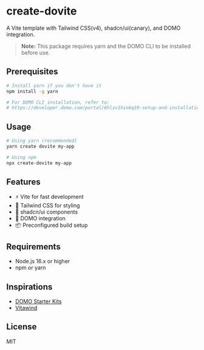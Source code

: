 # create-dovite

A Vite template with Tailwind CSS(v4), shadcn/ui(canary), and DOMO integration.


> **Note:** This package requires yarn and the DOMO CLI to be installed before use.

## Prerequisites

```bash
# Install yarn if you don't have it
npm install -g yarn

# For DOMO CLI installation, refer to:
# https://developer.domo.com/portal/6hlzv1hinkq19-setup-and-installation
```

## Usage

```bash
# Using yarn (recommended)
yarn create dovite my-app

# Using npm
npx create-dovite my-app
```

## Features

- ⚡️ Vite for fast development
- 🎨 Tailwind CSS for styling
- 🎯 shadcn/ui components
- 🔄 DOMO integration
- 📦 Preconfigured build setup

## Requirements

- Node.js 16.x or higher
- npm or yarn

## Inspirations

- [DOMO Starter Kits](https://developer.domo.com/portal/u8w475o2245yp-starter-kits)
- [Vitawind](https://vitawind.vercel.app/)

## License
MIT
